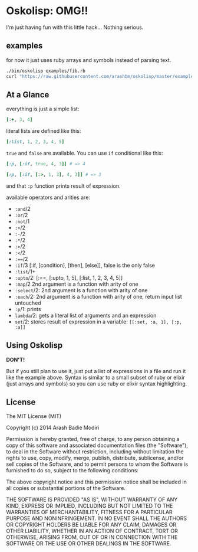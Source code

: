 # Oskolisp: OMG!!I'm just having fun with this little hack... Nothing serious.## examplesfor now it just uses ruby arrays and symbols instead of parsing text.```bash./bin/oskolisp examples/fib.rbcurl "https://raw.githubusercontent.com/arashbm/oskolisp/master/examples/factorial.rb" | ./bin/oskolisp```## At a Glanceeverything is just a simple list:```ruby[:+, 3, 4]```literal lists are defined like this:```ruby[:list, 1, 2, 3, 4, 5]````true` and `false` are available. You can use `if` conditional like this:```ruby[:p, [:if, true, 4, 3]] # => 4``````ruby[:p, [:if, [:>, 1, 3], 4, 3]] # => 3```and that `:p` function prints result of expression.available operators and arities are:* `:and`/2* `:or`/2* `:not`/1* `:+`/2* `:-`/2* `:*`/2* `:>`/2* `:<`/2* `:==`/2* `:if`/3 [:if, [condition], [then], [else]], false is the only false* `:list`/1+* `:upto`/2: [:==, [:upto, 1, 5], [:list, 1, 2, 3, 4, 5]]* `:map`/2 2nd argument is a function with arity of one* `:select`/2: 2nd argument is a function with arity of one* `:each`/2: 2nd argument is a function with arity of one, return input list  untouched* `:p`/1: prints* `lambda`/2: gets a literal list of arguments and an expression* `set`/2: stores result of expression in a variable: `[[:set, :a, 1], [:p, :a]]`## Using Oskolisp**DON'T!**But if you still plan to use it, just put a list of expressions in a file andrun it like the example above. Syntax is similar to a small subset of ruby or elixir (just arrays and symbols) so you can use ruby or elixir syntaxhighlighting.## LicenseThe MIT License (MIT)Copyright (c) 2014 Arash Badie ModiriPermission is hereby granted, free of charge, to any person obtaining a copyof this software and associated documentation files (the "Software"), to dealin the Software without restriction, including without limitation the rightsto use, copy, modify, merge, publish, distribute, sublicense, and/or sellcopies of the Software, and to permit persons to whom the Software isfurnished to do so, subject to the following conditions:The above copyright notice and this permission notice shall be included inall copies or substantial portions of the Software.THE SOFTWARE IS PROVIDED "AS IS", WITHOUT WARRANTY OF ANY KIND, EXPRESS ORIMPLIED, INCLUDING BUT NOT LIMITED TO THE WARRANTIES OF MERCHANTABILITY,FITNESS FOR A PARTICULAR PURPOSE AND NONINFRINGEMENT. IN NO EVENT SHALL THEAUTHORS OR COPYRIGHT HOLDERS BE LIABLE FOR ANY CLAIM, DAMAGES OR OTHERLIABILITY, WHETHER IN AN ACTION OF CONTRACT, TORT OR OTHERWISE, ARISING FROM,OUT OF OR IN CONNECTION WITH THE SOFTWARE OR THE USE OR OTHER DEALINGS INTHE SOFTWARE.